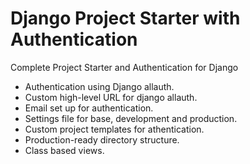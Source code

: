 # Django Project Starter with Authentication
Complete Project Starter and Authentication for Django 

- Authentication using Django allauth.
- Custom high-level URL for django allauth.
- Email set up for authentication.
- Settings file for base, development and production.
- Custom project templates for athentication.
- Production-ready directory structure.
- Class based views.
